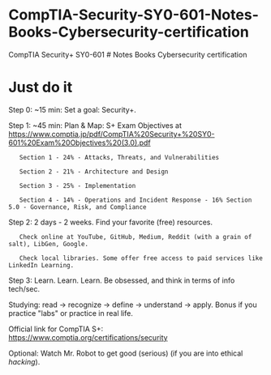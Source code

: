 # CompTIA-Security-SY0-601-Notes-Books-Cybersecurity-certification
CompTIA Security+ SY0-601 # Notes Books Cybersecurity certification

# Just do it #

Step 0: ~15 min: Set a goal: Security+.

Step 1: ~45 min: Plan & Map: S+ Exam Objectives at https://www.comptia.jp/pdf/CompTIA%20Security+%20SY0-601%20Exam%20Objectives%20(3.0).pdf 
             
       Section 1 - 24% - Attacks, Threats, and Vulnerabilities
        
       Section 2 - 21% - Architecture and Design
        
       Section 3 - 25% - Implementation
        
       Section 4 - 14% - Operations and Incident Response - 16% Section 5.0 - Governance, Risk, and Compliance

Step 2: 2 days - 2 weeks. Find your favorite (free) resources. 
     
       Check online at YouTube, GitHub, Medium, Reddit (with a grain of salt), LibGen, Google.
     
       Check local libraries. Some offer free access to paid services like LinkedIn Learning.

Step 3: Learn. Learn. Learn. Be obsessed, and think in terms of info tech/sec.


Studying: read -> recognize -> define -> understand -> apply. Bonus if you practice "labs" or practice in real life.

Official link for CompTIA S+: https://www.comptia.org/certifications/security

Optional: Watch Mr. Robot to get good (serious) (if you are into ethical *hacking*).

